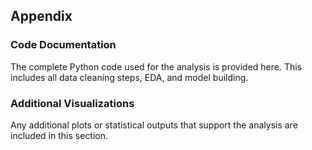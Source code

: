 ﻿## Appendix

### Code Documentation
The complete Python code used for the analysis is provided here. This includes all data cleaning steps, EDA, and model building.

### Additional Visualizations
Any additional plots or statistical outputs that support the analysis are included in this section.
